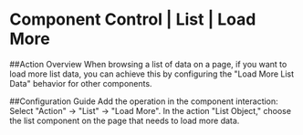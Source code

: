 # Component Control | List | Load More
##Action Overview
When browsing a list of data on a page, if you want to load more list data, you can achieve this by configuring the "Load More List Data" behavior for other components.

##Configuration Guide
Add the operation in the component interaction:
Select "Action" -> "List" -> "Load More".
In the action "List Object," choose the list component on the page that needs to load more data.

